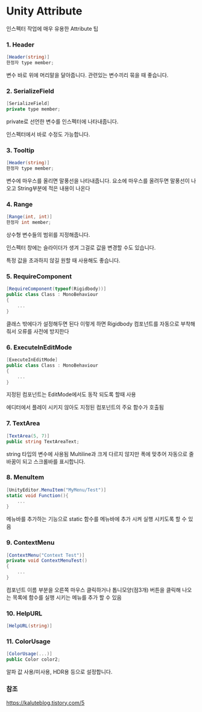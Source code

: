 # Unity Attribute
인스펙터 작업에 매우 유용한 Attribute 팁

### 1. Header
```cs
[Header(string)]
한정자 type member;
```
변수 바로 위에 머리말을 달아줍니다.
관련있는 변수끼리 묶을 때 좋습니다.

### 2. SerializeField
``` cs
[SerializeField]
private type member;
```
private로 선언한 변수를 인스펙터에 나타내줍니다.

인스펙터에서 바로 수정도 가능합니다.

### 3. Tooltip 
``` cs
[Header(string)]
한정자 type member;
```
변수에 마우스를 올리면 말풍선을 나타내줍니다.
요소에 마우스를 올려두면 말풍선이 나오고 String부분에 적은 내용이 나온다

### 4. Range
``` cs
[Range(int, int)]
한정자 int member;
```

상수형 변수들의 범위를 지정해줍니다.

인스펙터 창에는 슬라이더가 생겨 그걸로 값을 변경할 수도 있습니다.

특정 값을 초과하지 않길 원할 때 사용해도 좋습니다.

### 5. RequireComponent
```cs
[RequireComponent(typeof(Rigidbody))]
public class Class : MonoBehaviour
{
    ...
}
```
클래스 밖에다가 설정해두면 된다
이렇게 하면 Rigidbody 컴포넌트를 자동으로 부착해줘서 오류를 사전에 방지한다

### 6. ExecuteInEditMode
```cs
[ExecuteInEditMode]
public class Class : MonoBehaviour
{
    ...
}
```
지정된 컴포넌트는 EditMode에서도 동작 되도록 할때 사용

에디터에서 플레이 시키지 않아도 지정된 컴포넌트의 주요 함수가 호출됨


### 7. TextArea
```cs
[TextArea(5, 7)]
public string TextAreaText;
```
string 타입의 변수에 사용됨
Multiline과 크게 다르지 않지만 폭에 맞추어 자동으로 줄바꿈이 되고 스크롤바를 표시합니다.


### 8. MenuItem
```cs
[UnityEditor.MenuItem("MyMenu/Test")]
static void Function(){
    ...
}
```
메뉴바를 추가하는 기능으로 static 함수를 메뉴바에 추가 시켜 실행 시키도록 할 수 있음


### 9. ContextMenu
```cs
[ContextMenu("Context Test")]
private void ContextMenuTest()
{
    ...
}
```

컴포넌트 이름 부분을 오른쪽 마우스 클릭하거나 톱니모양(점3개) 버튼을 클릭해 나오는 목록에 함수를 실행 시키는 메뉴를 추가 할 수 있음

### 10. HelpURL
```cs
[HelpURL(string)]
```

### 11. ColorUsage
```cs
[ColorUsage(...)]
public Color color2;
```
알파 값 사용/미사용, HDR용 등으로 설정합니다.

### 참조
https://kaluteblog.tistory.com/5